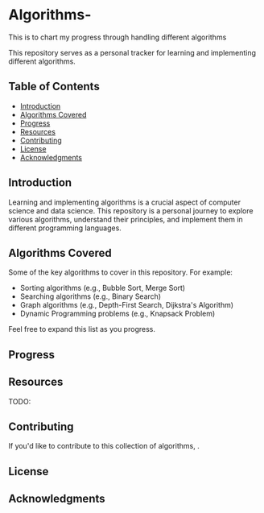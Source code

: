 # Algorithms-
This is to chart my progress through handling different algorithms

This repository serves as a personal tracker for learning and implementing different algorithms.

## Table of Contents

- [Introduction](#introduction)
- [Algorithms Covered](#algorithms-covered)
- [Progress](#progress)
- [Resources](#resources)
- [Contributing](#contributing)
- [License](#license)
- [Acknowledgments](#acknowledgments)

## Introduction

Learning and implementing algorithms is a crucial aspect of computer science and data science. This repository is a personal journey to explore various algorithms, understand their principles, and implement them in different programming languages.

## Algorithms Covered

Some of the key algorithms to cover in this repository. For example:
- Sorting algorithms (e.g., Bubble Sort, Merge Sort)
- Searching algorithms (e.g., Binary Search)
- Graph algorithms (e.g., Depth-First Search, Dijkstra's Algorithm)
- Dynamic Programming problems (e.g., Knapsack Problem)

Feel free to expand this list as you progress.

## Progress


## Resources

TODO: 

## Contributing

If you'd like to contribute to this collection of algorithms, .

## License



## Acknowledgments



